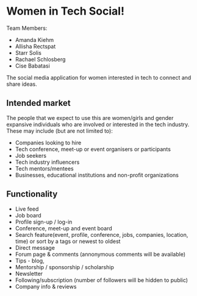 # Women in Tech Social!

Team Members:
* Amanda Kiehm
* Allisha Rectspat
* Starr Solis
* Rachael Schlosberg
* Cise Babatasi

The social media application for women interested in tech to connect and share ideas.

## Intended market

The people that we expect to use this are
women/girls and gender expansive individuals who are involved or interested in the tech industry. 
These may include (but are not limited to):

* Companies looking to hire
* Tech conference, meet-up or event organisers or participants
* Job seekers
* Tech industry influencers
* Tech mentors/mentees
* Businesses, educational institutions and non-profit organizations

## Functionality

* Live feed
* Job board
* Profile sign-up / log-in
* Conference, meet-up and event board
* Search feature(event, profile, conference, jobs, companies, location, time) or sort by a tags or newest to oldest
* Direct message
* Forum page & comments (annonymous comments will be available)
* Tips - blog, 
* Mentorship / sponsorship / scholarship
* Newsletter
* Following/subscription (number of followers will be hidden to public)
* Company info & reviews